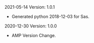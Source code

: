 2021-05-14 Version: 1.0.1
- Generated python 2018-12-03 for Sas.

2020-12-30 Version: 1.0.0
- AMP Version Change.

